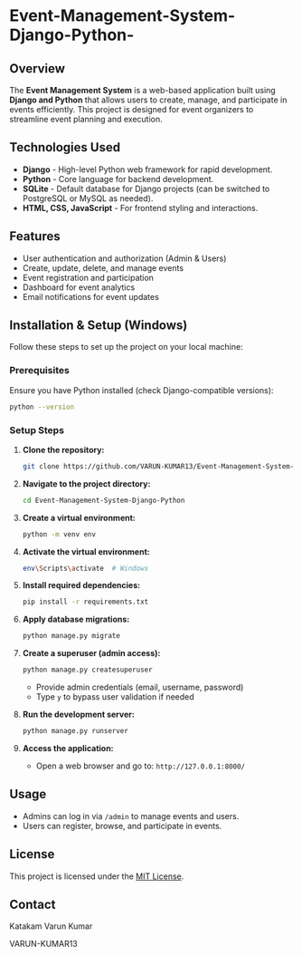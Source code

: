 # Event-Management-System-Django-Python-

## Overview

The **Event Management System** is a web-based application built using **Django and Python** that allows users to create, manage, and participate in events efficiently. This project is designed for event organizers to streamline event planning and execution.

## Technologies Used

- **Django** - High-level Python web framework for rapid development.
- **Python** - Core language for backend development.
- **SQLite** - Default database for Django projects (can be switched to PostgreSQL or MySQL as needed).
- **HTML, CSS, JavaScript** - For frontend styling and interactions.

## Features

- User authentication and authorization (Admin & Users)
- Create, update, delete, and manage events
- Event registration and participation
- Dashboard for event analytics
- Email notifications for event updates

## Installation & Setup (Windows)

Follow these steps to set up the project on your local machine:

### Prerequisites

Ensure you have Python installed (check Django-compatible versions):

```sh
python --version
```

### Setup Steps

1. **Clone the repository:**

   ```sh
   git clone https://github.com/VARUN-KUMAR13/Event-Management-System-Django-Python-.git
   ```

2. **Navigate to the project directory:**

   ```sh
   cd Event-Management-System-Django-Python
   ```

3. **Create a virtual environment:**

   ```sh
   python -m venv env
   ```

4. **Activate the virtual environment:**

   ```sh
   env\Scripts\activate  # Windows
   ```

5. **Install required dependencies:**

   ```sh
   pip install -r requirements.txt
   ```

6. **Apply database migrations:**

   ```sh
   python manage.py migrate
   ```

7. **Create a superuser (admin access):**

   ```sh
   python manage.py createsuperuser
   ```

   - Provide admin credentials (email, username, password)
   - Type `y` to bypass user validation if needed

8. **Run the development server:**

   ```sh
   python manage.py runserver
   ```

9. **Access the application:**

   - Open a web browser and go to: `http://127.0.0.1:8000/`

## Usage

- Admins can log in via `/admin` to manage events and users.
- Users can register, browse, and participate in events.

##

## License

This project is licensed under the [MIT License](LICENSE).

## Contact

Katakam Varun Kumar

VARUN-KUMAR13
